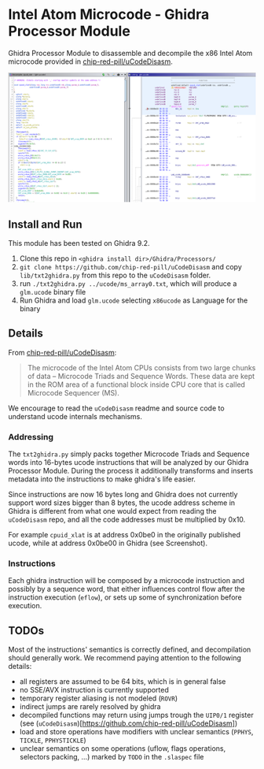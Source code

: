 # Intel Atom Microcode - Ghidra Processor Module
Ghidra Processor Module to disassemble and decompile the x86 Intel Atom microcode provided in [chip-red-pill/uCodeDisasm](https://github.com/chip-red-pill/uCodeDisasm).

![Screenshot](/images/Screenshot1.png)


## Install and Run
This module has been tested on Ghidra 9.2.

1. Clone this repo in `<ghidra install dir>/Ghidra/Processors/`
2. `git clone https://github.com/chip-red-pill/uCodeDisasm`  and copy `lib/txt2ghidra.py` from this repo to the `uCodeDisasm` folder.
3. run `./txt2ghidra.py ../ucode/ms_array0.txt`, which will produce a `glm.ucode` binary file
4. Run Ghidra and load `glm.ucode` selecting `x86ucode` as Language for the binary



## Details

From [chip-red-pill/uCodeDisasm](https://github.com/chip-red-pill/uCodeDisasm):
> The microcode of the Intel Atom CPUs consists from two large chunks of data – Microcode Triads and Sequence Words. These data are kept in the ROM area of a functional block inside CPU core that is called Microcode Sequencer (MS).

We encourage to read the `uCodeDisasm` readme and source code to understand ucode internals mechanisms.

### Addressing

The `txt2ghidra.py` simply packs together Microcode Triads and Sequence words into 16-bytes ucode instructions that will be analyzed by our Ghidra Processor Module. During the process it additionally transforms and inserts metadata into the instructions to make ghidra's life easier.

Since instructions are now 16 bytes long and Ghidra does not currently support word sizes bigger than 8 bytes, the ucode address scheme in Ghidra is different from what one would expect from reading the `uCodeDisasm` repo, and all the code addresses must be multiplied by 0x10.

For example `cpuid_xlat` is at address 0x0be0 in the originally published ucode, while at address 0x0be00 in Ghidra (see Screenshot).

### Instructions

Each ghidra instruction will be composed by a microcode instruction and possibly by a sequence word, that either influences control flow after the instruction execution (`eflow`), or sets up some of synchronization before execution. 


## TODOs

Most of the instructions' semantics is correctly defined, and decompilation should generally work. 
We recommend paying attention to the following details:

- all registers are assumed to be 64 bits, which is in general false
- no SSE/AVX instruction is currently supported
- temporary register aliasing is not modeled (`ROVR`)
- indirect jumps are rarely resolved by ghidra
- decompiled functions may return using jumps trough the `UIP0/1` register (see (`uCodeDisasm`)[https://github.com/chip-red-pill/uCodeDisasm])
- load and store operations have modifiers with unclear semantics (`PPHYS`, `TICKLE`, `PPHYSTICKLE`)
- unclear semantics on some operations (uflow, flags operations, selectors packing, ...) marked by `TODO` in the `.slaspec` file